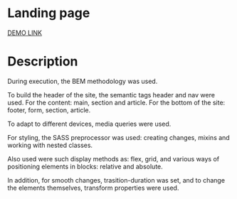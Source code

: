 # Landing page

[DEMO LINK](https://maksym2493.github.io/layout_landing-page/)

# Description

During execution, the BEM methodology was used.

To build the header of the site, the semantic tags header and nav were used. For the content: main, section and article. For the bottom of the site: footer, form, section, article.

To adapt to different devices, media queries were used.

For styling, the SASS preprocessor was used: creating changes, mixins and working with nested classes.

Also used were such display methods as: flex, grid, and various ways of positioning elements in blocks: relative and absolute.

In addition, for smooth changes, trasition-duration was set, and to change the elements themselves, transform properties were used.
